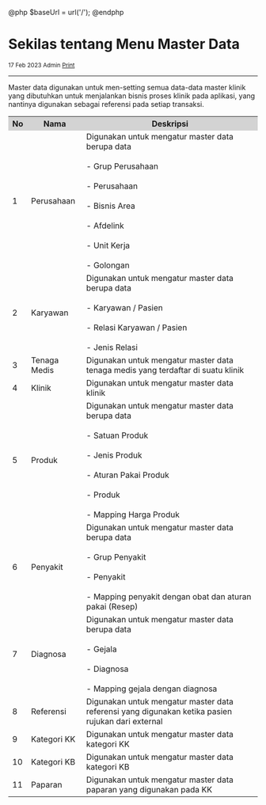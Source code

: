@php
    $baseUrl = url('/');
@endphp

# Sekilas tentang Menu Master Data
<small><i class="far fa-calendar mr-2"></i>17 Feb 2023 <i class="far fa-user mr-2 ml-2"></i>Admin <i class="fas fa-print mr-2 ml-2"></i><a href="" onclick="print()">Print</a></small>
<script>
    function print() {
        var divContents = document.getElementsByClassName("documentation")[0].innerHTML;
        var a = window.open('', '', 'height=500, width=500');
        a.document.write(divContents);
        a.document.close();
        a.print();
    }
</script>

---

Master data digunakan untuk men-setting semua data-data master klinik yang dibutuhkan untuk menjalankan bisnis proses klinik pada aplikasi, yang nantinya digunakan sebagai referensi pada setiap transaksi.
<table>
    <tr style="background-color: lightgrey;">
        <th>No</th>
        <th>Nama</th>
        <th>Deskripsi</th>
    </tr>
    <tr>
        <td>1</td>
        <td>Perusahaan</td>
        <td>Digunakan untuk mengatur master data berupa data 
        <br><br>- Grup Perusahaan
        <br><br>- Perusahaan
        <br><br>- Bisnis Area
        <br><br>- Afdelink
        <br><br>- Unit Kerja
        <br><br>- Golongan</td>
    </tr>
    <tr>
        <td>2</td>
        <td>Karyawan</td>
        <td>Digunakan untuk mengatur master data berupa data 
        <br><br>- Karyawan / Pasien
        <br><br>- Relasi Karyawan / Pasien
        <br><br>- Jenis Relasi
        </td>
    </tr>
    <tr>
        <td>3</td>
        <td>Tenaga Medis</td>
        <td>Digunakan untuk mengatur master data tenaga medis yang terdaftar di suatu klinik</td>
    </tr>
    <tr>
        <td>4</td>
        <td>Klinik</td>
        <td>Digunakan untuk mengatur master data klinik</td>
    </tr>
    <tr>
        <td>5</td>
        <td>Produk</td>
        <td>Digunakan untuk mengatur master data berupa data 
        <br><br>- Satuan Produk
        <br><br>- Jenis Produk
        <br><br>- Aturan Pakai Produk
        <br><br>- Produk
        <br><br>- Mapping Harga Produk
        </td>
    </tr>
    <tr>
        <td>6</td>
        <td>Penyakit</td>
        <td>Digunakan untuk mengatur master data berupa data 
        <br><br>- Grup Penyakit
        <br><br>- Penyakit
        <br><br>- Mapping penyakit dengan obat dan aturan pakai (Resep)
        </td>
    </tr>
    <tr>
        <td>7</td>
        <td>Diagnosa</td>
        <td>Digunakan untuk mengatur master data berupa data 
        <br><br>- Gejala
        <br><br>- Diagnosa
        <br><br>- Mapping gejala dengan diagnosa
        </td>
    </tr>
    <tr>
        <td>8</td>
        <td>Referensi</td>
        <td>Digunakan untuk mengatur master data referensi yang digunakan ketika pasien rujukan dari external</td>
    </tr>
    <tr>
        <td>9</td>
        <td>Kategori KK</td>
        <td>Digunakan untuk mengatur master data kategori KK</td>
    </tr>
    <tr>
        <td>10</td>
        <td>Kategori KB</td>
        <td>Digunakan untuk mengatur master data kategori KB</td>
    </tr>
    <tr>
        <td>11</td>
        <td>Paparan</td>
        <td>Digunakan untuk mengatur master data paparan yang digunakan pada KK</td>
    </tr>
</table>